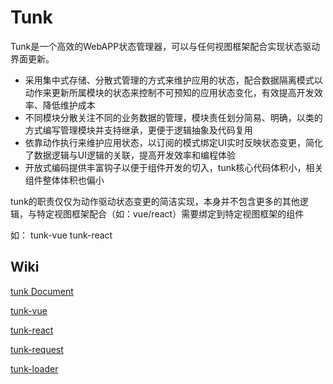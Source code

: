 # Tunk

Tunk是一个高效的WebAPP状态管理器，可以与任何视图框架配合实现状态驱动界面更新。

* 采用集中式存储、分散式管理的方式来维护应用的状态，配合数据隔离模式以动作来更新所属模块的状态来控制不可预知的应用状态变化，有效提高开发效率、降低维护成本
* 不同模块分散关注不同的业务数据的管理，模块责任划分简易、明确，以类的方式编写管理模块并支持继承，更便于逻辑抽象及代码复用
* 依靠动作执行来维护应用状态，以订阅的模式绑定UI实时反映状态变更，简化了数据逻辑与UI逻辑的关联，提高开发效率和编程体验
* 开放式编码提供丰富钩子以便于组件开发的切入，tunk核心代码体积小，相关组件整体体积也偏小

tunk的职责仅仅为动作驱动状态变更的简洁实现，本身并不包含更多的其他逻辑，与特定视图框架配合（如：vue/react）需要绑定到特定视图框架的组件

如： tunk-vue tunk-react


## Wiki

[tunk Document](https://github.com/tunkjs/tunk/wiki/Tunk%E5%BF%AB%E9%80%9F%E5%85%A5%E9%97%A8)

[tunk-vue](https://github.com/tunkjs/tunk-vue)  

[tunk-react](https://github.com/tunkjs/tunk-react) 

[tunk-request](https://github.com/tunkjs/tunk-request)

[tunk-loader](https://github.com/tunkjs/tunk-loader)







